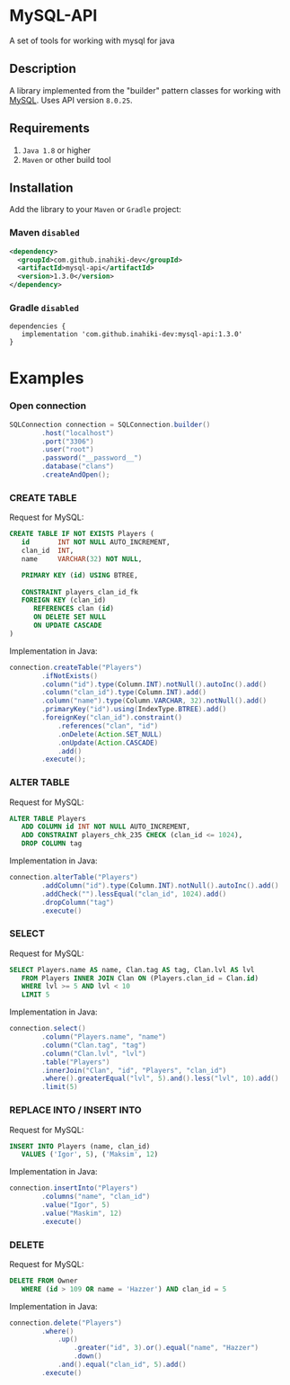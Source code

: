 # MySQL-API
A set of tools for working with mysql for java

## Description
A library implemented from the "builder" pattern classes for working with [MySQL](https://mvnrepository.com/artifact/mysql/mysql-connector-java/8.0.25). Uses API version `8.0.25`.

## Requirements
1. `Java 1.8` or higher
2. `Maven` or other build tool

## Installation
Add the library to your `Maven` or `Gradle` project: 

### Maven `disabled`
```xml
<dependency>
  <groupId>com.github.inahiki-dev</groupId>
  <artifactId>mysql-api</artifactId>
  <version>1.3.0</version>
</dependency>
```

### Gradle `disabled`
```Gradle
dependencies {  
   implementation 'com.github.inahiki-dev:mysql-api:1.3.0'
}
```

# Examples
### Open connection
```java
SQLConnection connection = SQLConnection.builder()
		.host("localhost")
		.port("3306")
		.user("root")
		.password("__password__")
		.database("clans")
		.createAndOpen();
```
### CREATE TABLE
Request for MySQL:
```sql
CREATE TABLE IF NOT EXISTS Players (
   id       INT NOT NULL AUTO_INCREMENT,
   clan_id  INT,
   name     VARCHAR(32) NOT NULL,

   PRIMARY KEY (id) USING BTREE,
   
   CONSTRAINT players_clan_id_fk
   FOREIGN KEY (clan_id)
	  REFERENCES clan (id)
	  ON DELETE SET NULL
	  ON UPDATE CASCADE
)
```
Implementation in Java:
```java
connection.createTable("Players")
        .ifNotExists()
        .column("id").type(Column.INT).notNull().autoInc().add()
        .column("clan_id").type(Column.INT).add()
        .column("name").type(Column.VARCHAR, 32).notNull().add()
        .primaryKey("id").using(IndexType.BTREE).add()
        .foreignKey("clan_id").constraint()
            .references("clan", "id")
            .onDelete(Action.SET_NULL)
            .onUpdate(Action.CASCADE)
            .add()
        .execute();
```
### ALTER TABLE
Request for MySQL:
```sql
ALTER TABLE Players
   ADD COLUMN id INT NOT NULL AUTO_INCREMENT,
   ADD CONSTRAINT players_chk_235 CHECK (clan_id <= 1024),
   DROP COLUMN tag
```
Implementation in Java:
```java
connection.alterTable("Players")
        .addColumn("id").type(Column.INT).notNull().autoInc().add()
        .addCheck("").lessEqual("clan_id", 1024).add()
        .dropColumn("tag")
        .execute()
```

### SELECT
Request for MySQL:
```sql
SELECT Players.name AS name, Clan.tag AS tag, Clan.lvl AS lvl
   FROM Players INNER JOIN Clan ON (Players.clan_id = Clan.id)
   WHERE lvl >= 5 AND lvl < 10
   LIMIT 5
```
Implementation in Java:
```java
connection.select()
        .column("Players.name", "name")
        .column("Clan.tag", "tag")
        .column("Clan.lvl", "lvl")
        .table("Players")
        .innerJoin("Clan", "id", "Players", "clan_id")
        .where().greaterEqual("lvl", 5).and().less("lvl", 10).add()
        .limit(5)
```
### REPLACE INTO / INSERT INTO
Request for MySQL:
```sql
INSERT INTO Players (name, clan_id)
   VALUES ('Igor', 5), ('Maksim', 12)
```
Implementation in Java:
```java
connection.insertInto("Players")
        .columns("name", "clan_id")
        .value("Igor", 5)
        .value("Maskim", 12)
        .execute()
```
### DELETE
Request for MySQL:
```sql
DELETE FROM Owner 
   WHERE (id > 109 OR name = 'Hazzer') AND clan_id = 5
```
Implementation in Java:
```java
connection.delete("Players")
        .where()
            .up()
                .greater("id", 3).or().equal("name", "Hazzer")
                .down()
            .and().equal("clan_id", 5).add()
        .execute()
```
